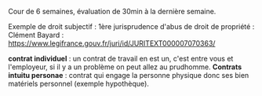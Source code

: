 Cour de 6 semaines, évaluation de 30min à la dernière semaine.

Exemple de droit subjectif : 1ère jurisprudence d'abus de droit de propriété : Clément Bayard : https://www.legifrance.gouv.fr/juri/id/JURITEXT000007070363/

**contrat individuel** : un contrat de travail en est un, c'est entre vous et l'employeur, si il y a un problème on peut allez au prudhomme.
**Contrats intuitu personae** : contrat qui engage la personne physique donc ses bien matériels personnel (exemple hypothèque).
